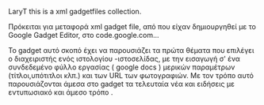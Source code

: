 LaryT this is a xml gadgetfiles collection.

Πρόκειται για μεταφορά xml gadget file, από που είχαν δημιουργηθεί με το Google Gadget Editor, στο code.google.com...

To gadget αυτό σκοπό έχει να παρουσιάζει τα πρώτα θέματα που επιλέγει ο διαχειριστής ενός ιστολογίου -ιστοσελίδας, με την εισαγωγή σ' ένα συνδεδεμένο φύλλο εργασίας ( google docs ) μερικών παραμέτρων (τίτλοι,υπότιτλοι κλπ.) και των URL των φωτογραφιών. Με τον τρόπο αυτό παρουσιάζονται άμεσα στο gadget τα τελευταία νέα και ειδήσεις με εντυπωσιακό και άμεσο τρόπο .